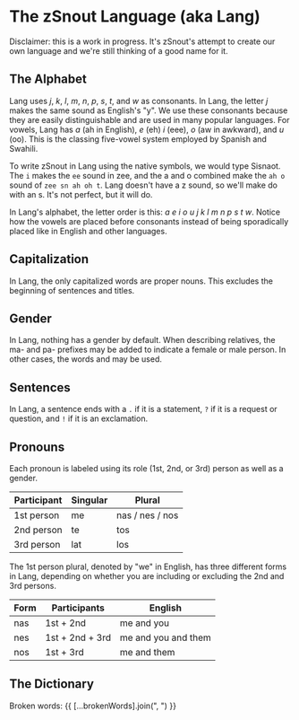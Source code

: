 <script setup lang="ts">
  import { reactive, ref } from "vue";
  import { broken, dev, matches, output, splitParagraph } from "./index.ts";
  import Field from "../../components/Field.vue";
  import WordLink from "../../components/WordLink.vue";

  const brokenWords = reactive(new Set<string>());
  const field = ref("");

  function checkBrokenLinks() {
    brokenWords.clear();

    for (const word of broken()) {
      brokenWords.add(word);
    }
  }

  setTimeout(checkBrokenLinks, 100);
</script>

# The zSnout Language (aka Lang)

Disclaimer: this is a work in progress. It's zSnout's attempt to create our own
language and we're still thinking of a good name for it.

## The Alphabet

Lang uses _j_, _k_, _l_, _m_, _n_, _p_, _s_, _t_, and _w_ as consonants. In
Lang, the letter _j_ makes the same sound as English's "y". We use these
consonants because they are easily distinguishable and are used in many popular
languages. For vowels, Lang has _a_ (ah in English), _e_ (eh) _i_ (eee), _o_ (aw
in awkward), and _u_ (oo). This is the classing five-vowel system employed by
Spanish and Swahili.

To write zSnout in Lang using the native symbols, we would type Sisnaot. The `i`
makes the `ee` sound in zee, and the a and o combined make the `ah o` sound of
`zee sn ah oh t`. Lang doesn't have a z sound, so we'll make do with an s. It's
not perfect, but it will do.

In Lang's alphabet, the letter order is this: _a e i o u j k l m n p s t w_.
Notice how the vowels are placed before consonants instead of being sporadically
placed like in English and other languages.

## Capitalization

In Lang, the only capitalized words are proper nouns. This excludes the
beginning of sentences and titles.

## Gender

In Lang, nothing has a gender by default. When describing relatives, the ma- and
pa- prefixes may be added to indicate a female or male person. In other cases,
the words <WordLink word="man" /> and <WordLink word="pan" /> may be used.

## Sentences

In Lang, a sentence ends with a `.` if it is a statement, `?` if it is a request
or question, and `!` if it is an exclamation.

## Pronouns

Each pronoun is labeled using its role (1st, 2nd, or 3rd) person as well as a
gender.

| Participant | Singular | Plural          |
| ----------- | -------- | --------------- |
| 1st person  | me       | nas / nes / nos |
| 2nd person  | te       | tos             |
| 3rd person  | lat      | los             |

The 1st person plural, denoted by "we" in English, has three different forms in
Lang, depending on whether you are including or excluding the 2nd and 3rd
persons.

| Form | Participants    | English             |
| ---- | --------------- | ------------------- |
| nas  | 1st + 2nd       | me and you          |
| nes  | 1st + 2nd + 3rd | me and you and them |
| nos  | 1st + 3rd       | me and them         |

## The Dictionary

<p v-if="dev()" style="margin-bottom: 2em" @click="checkBrokenLinks">
  Broken words: {{ [...brokenWords].join(", ") }}
</p>

<p class="field-outer"> <Field
  v-model="field"
  placeholder="Type to search the dictionary..."
  type="search"
/> </p>

<template v-for="(info, word) in output">

<div
  v-if="matches(field, word, info)"
  :id="`word-${word}`"
  style="margin-top: 2em; scroll-margin-top: 8.5em"
  tabindex="-1"
>

**{{ word }}**
({{ Array.isArray(info.category) ? info.category.join(", ") : info.category }})
⇒ **{{ info.translation }}**

<p>
  <WordLink
    v-if="info.notes"
    v-for="word in splitParagraph(info.notes)"
    :is-text="word.isText" :word="word.word"
  />
</p>

<p v-if="Array.isArray(info.similar)">
  <b>Similar to:</b>{{" "}}
  <WordLink
    v-for="(word, index) in info.similar"
    :comma="index !== info.similar.length - 1"
    :word="word"
  />
</p>

<p v-if="typeof info.similar === 'string'">
  <b>Similar to:</b>{{" "}}
  <WordLink :word="info.similar" />
</p>

<p v-if="Array.isArray(info.plural)">
  <b>Plural forms:</b>{{" "}}
  <WordLink
    v-for="(word, index) in info.plural"
    :comma="index !== info.plural.length - 1"
    :word="word"
  />
</p>

<p v-if="typeof info.plural === 'string'">
  <b>Plural form:</b>{{" "}}
  <WordLink :word="info.plural" />
</p>

<p v-if="Array.isArray(info.singular)">
  <b>Singular forms:</b>{{" "}}
  <WordLink
    v-for="(word, index) in info.singular"
    :comma="index !== info.singular.length - 1"
    :word="word"
  />
</p>

<p v-if="typeof info.singular === 'string'">
  <b>Singular form:</b>{{" "}}
  <WordLink :word="info.singular" />
</p>

<p v-if="Array.isArray(info.synonym)">
  <b>Synonyms:</b>{{" "}}
  <WordLink
    v-for="(word, index) in info.synonym"
    :comma="index !== info.synonym.length - 1"
    :word="word"
  />
</p>

<p v-if="typeof info.synonym === 'string'">
  <b>Synonym:</b>{{" "}}
  <WordLink :word="info.synonym" />
</p>

<p v-if="Array.isArray(info.antonym)">
  <b>Antonyms:</b>{{" "}}
  <WordLink
    v-for="(word, index) in info.antonym"
    :comma="index !== info.antonym.length - 1"
    :word="word"
  />
</p>

<p v-if="typeof info.antonym === 'string'">
  <b>Antonym:</b>{{" "}}
  <WordLink :word="info.antonym" />
</p>

<b v-if="info.examples">Examples:</b>

<p v-for="[source, trans] in info.examples" style="margin-left: 1em">
  <WordLink
    v-for="word in splitParagraph(source, true)"
    :is-text="word.isText" :word="word.word"
  />
  <br>
  <WordLink
    v-for="word in splitParagraph(trans)"
    :is-text="word.isText" :word="word.word"
  />
</p>

</div>

</template>

<style scoped>
  .field-outer {
    position: sticky;
    top: calc(3.5em + 1px + 2em);
    width: calc(100% - 4em);
    z-index: 2;
    margin-left: 2em;
  }

  @media (max-width: 400px) {
    .field-outer {
      top: calc(2.5em + 1px + 1.5em);
      margin-left: 1em;
      width: calc(100% - 2em);
    }
  }
</style>
